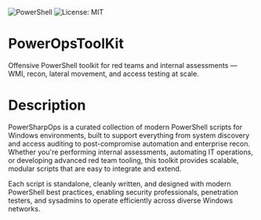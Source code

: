 ![PowerShell](https://img.shields.io/badge/PowerShell-7+-blue)
![License: MIT](https://img.shields.io/badge/License-MIT-green.svg)

# PowerOpsToolKit
Offensive PowerShell toolkit for red teams and internal assessments — WMI, recon, lateral movement, and access testing at scale.

# Description
PowerSharpOps is a curated collection of modern PowerShell scripts for Windows environments, built to support everything from system discovery and access auditing to post-compromise automation and enterprise recon. Whether you're performing internal assessments, automating IT operations, or developing advanced red team tooling, this toolkit provides scalable, modular scripts that are easy to integrate and extend.

Each script is standalone, cleanly written, and designed with modern PowerShell best practices, enabling security professionals, penetration testers, and sysadmins to operate efficiently across diverse Windows networks.
